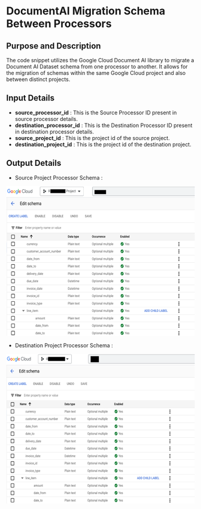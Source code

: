 # DocumentAI Migration Schema Between Processors

## Purpose and Description

The code snippet utilizes the Google Cloud Document AI library to migrate a Document AI Dataset schema from one processor to another.
It allows for the migration of schemas within the same Google Cloud project and also between distinct projects.

## Input Details

* **source_processor_id** : This is the Source Processor ID present in source processor details.
* **destination_processor_id** : This is the Destination Processor ID present in destination processor details.
* **source_project_id** : This is the project id of the source project.
* **destination_project_id** : This is the project id of the destination project.

## Output Details

* Source Project Processor Schema :

<img src = "./Images/Project_A_Source_Schema.png" width=800 height=400 alt="Project_A_Source_Schema"></img>

* Destination Project Processor Schema :

<img src = "./Images/Project_B_Destination.png" width=800 height=400 alt="Project_B_Destination"></img>
